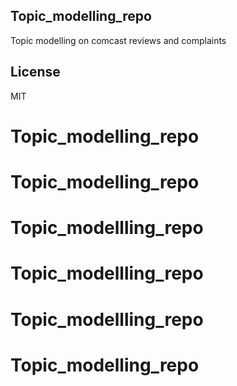 ## Topic_modelling_repo

Topic modelling on comcast reviews and complaints

## License

MIT
# Topic_modelling_repo
# Topic_modelling_repo
# Topic_modellling_repo
# Topic_modellling_repo
# Topic_modellling_repo
# Topic_modelling_repo
